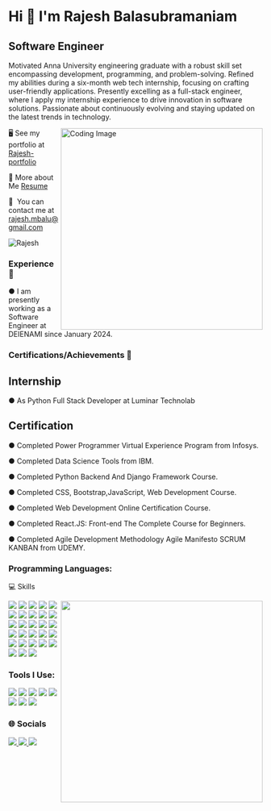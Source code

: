 Hi 👋 I'm Rajesh Balasubramaniam
=======================================

Software Engineer
-------------

Motivated Anna University engineering graduate with
a robust skill set encompassing development,
programming, and problem-solving. Refined my
abilities during a six-month web tech internship,
focusing on crafting user-friendly applications.
Presently excelling as a full-stack engineer, where I
apply my internship experience to drive innovation in
software solutions. Passionate about continuously
evolving and staying updated on the latest trends in
technology.

<img align="right" alt="Coding Image" width="400" src="![image](https://github.com/user-attachments/assets/d7fd273d-1817-4090-bd5e-741d07b7819b)">

🖥️  See my portfolio at [Rajesh-portfolio](https://react-portfolio-nu-opal.vercel.app/)

🧾  More about Me [Resume](https://drive.google.com/file/d/14oxgdh_XhO4jwMk6hYrbUHmj5a3Gtncl/view?usp=drivesdk)

📩  You can contact me at [rajesh.mbalu@gmail.com](mailto:rajesh.mbalu@gmail.com)

<p align="left"> <img src="https://komarev.com/ghpvc/?username=rb4807&label=Profile%20views&color=0e75b6&style=flat" alt="Rajesh" /> </p>



<h3 align="left">Experience 💼</h3>
● I am presently working as a Software Engineer at DEIENAMI since January 2024.

<h3 align="left">Certifications/Achievements 🥉</h3>

<h2 align="left">Internship</h3>

● As Python Full Stack Developer at Luminar Technolab

<h2 align="left">Certification</h3>

●	Completed Power Programmer Virtual Experience Program from Infosys.

●	Completed Data Science Tools from IBM.

●	Completed Python Backend And Django Framework Course.

●	Completed CSS, Bootstrap,JavaScript, Web Development Course.

● Completed Web Development Online Certification Course.

●	Completed React.JS: Front-end The Complete Course for Beginners.

● Completed Agile Development Methodology Agile Manifesto SCRUM KANBAN from UDEMY.

<h3 align="left">Programming Languages:</h3>
💻 Skills 

<p>
  <img align="right" width="400" src="https://webcodes.net/wp-content/uploads/2020/11/python-2.gif">
  <img src="https://img.shields.io/badge/Python-3776AB?style=for-the-badge&logo=python&logoColor=white" />
  <img src="https://img.shields.io/badge/javascript-%23323330.svg?style=for-the-badge&logo=javascript&logoColor=%23F7DF1E" />
  <img src="https://img.shields.io/badge/go-%2300ADD8.svg?style=for-the-badge&logo=go&logoColor=white"/>
  <img src="https://img.shields.io/badge/java-%23ED8B00.svg?style=for-the-badge&logo=openjdk&logoColor=white"/>
  
  <img src="https://img.shields.io/badge/django-%23092E20.svg?style=for-the-badge&logo=django&logoColor=white" />
  <img src="https://img.shields.io/badge/DJANGO-REST-ff1709?style=for-the-badge&logo=django&logoColor=white&color=ff1709&labelColor=gray"/>
  <img src="https://img.shields.io/badge/angular.js-%23E23237.svg?style=for-the-badge&logo=angularjs&logoColor=white"/>
  <img src="https://img.shields.io/badge/react-%2320232a.svg?style=for-the-badge&logo=react&logoColor=%2361DAFB" />
  <img src="https://img.shields.io/badge/node.js-6DA55F?style=for-the-badge&logo=node.js&logoColor=white" />

  <img src="https://img.shields.io/badge/JWT-black?style=for-the-badge&logo=JSON%20web%20tokens" />
  
  <img src="https://img.shields.io/badge/HTML5-E34F26?style=for-the-badge&logo=html5&logoColor=white" />
  <img src="https://img.shields.io/badge/CSS3-1572B6?style=for-the-badge&logo=css3&logoColor=white" />
  
  <img src="https://img.shields.io/badge/Tailwind-1572B6?style=for-the-badge&logo=tailwind&logoColor=white" />
  <img src="https://img.shields.io/badge/bootstrap-%23563D7C.svg?style=for-the-badge&logo=bootstrap&logoColor=white" />
  
  <img src="https://img.shields.io/badge/jquery-%230769AD.svg?style=for-the-badge&logo=jquery&logoColor=white" />
  
  <img src="https://img.shields.io/badge/mysql-4479A1.svg?style=for-the-badge&logo=mysql&logoColor=white"/>
  <img src="https://img.shields.io/badge/postgres-%23316192.svg?style=for-the-badge&logo=postgresql&logoColor=white"/>
  <img src="https://img.shields.io/badge/Amazon%20DynamoDB-4053D6?style=for-the-badge&logo=Amazon%20DynamoDB&logoColor=white"/>
  <img src="https://img.shields.io/badge/sqlite-%2307405e.svg?style=for-the-badge&logo=sqlite&logoColor=white"/>
  <img src="https://img.shields.io/badge/MongoDB-%234ea94b.svg?style=for-the-badge&logo=mongodb&logoColor=white"/>
  
  <img src="https://img.shields.io/badge/docker-%230db7ed.svg?style=for-the-badge&logo=docker&logoColor=white"/>
  
  <img src="https://img.shields.io/badge/apache-%23D42029.svg?style=for-the-badge&logo=apache&logoColor=white"/>
  <img src="https://img.shields.io/badge/nginx-%23009639.svg?style=for-the-badge&logo=nginx&logoColor=white"/>
  <img src="https://img.shields.io/badge/vercel-%23000000.svg?style=for-the-badge&logo=vercel&logoColor=white"/>
  <img src="https://img.shields.io/badge/github%20pages-121013?style=for-the-badge&logo=github&logoColor=white"/>
  
  <img src="https://img.shields.io/badge/-Swagger-%23Clojure?style=for-the-badge&logo=swagger&logoColor=white"/>
  <img src="https://img.shields.io/badge/jira-%230A0FFF.svg?style=for-the-badge&logo=jira&logoColor=white"/>
  
  <img src="https://img.shields.io/badge/WordPress-%23117AC9.svg?style=for-the-badge&logo=WordPress&logoColor=white"/>
 
 </p>
  <h3 align="left">Tools I Use:</h3>
  <p>
  <img src="https://img.shields.io/badge/Visual_Studio_Code-0078D4?style=for-the-badge&logo=visual%20studio%20code&logoColor=white" />
  <img src="https://img.shields.io/badge/Visual_Studio-5C2D91?style=for-the-badge&logo=visual%20studio&logoColor=white" />
  <img src="https://img.shields.io/badge/sublime_text-%23575757.svg?&style=for-the-badge&logo=sublime-text&logoColor=important" />
  <img src="https://img.shields.io/badge/PyCharm-000000.svg?&style=for-the-badge&logo=PyCharm&logoColor=white" />
  <img src="https://img.shields.io/badge/PostgreSQL-316192?style=for-the-badge&logo=postgresql&logoColor=white" /> 
  <img src="https://img.shields.io/badge/SQLite-07405E?style=for-the-badge&logo=sqlite&logoColor=white" />
  <img src="https://img.shields.io/badge/GIT-E44C30?style=for-the-badge&logo=git&logoColor=white"/>
  <img src="https://img.shields.io/badge/Postman-FF6C37?style=for-the-badge&logo=postman&logoColor=white"/>
</p>

  
### 🌐 Socials
 <p>
<a href="https://www.linkedin.com/in/rajesh-mbalu" target="blank">
  <img src="https://img.shields.io/badge/LinkedIn-%230077B5.svg?logo=linkedin&logoColor=white" /> 
<a/>
<a href="https://instagram.com/_._r__b_._" target="blank">
<img src="https://img.shields.io/badge/Instagram-%23E4405F.svg?logo=Instagram&logoColor=white"/>
 <a/>
 <a href="https://www.facebook.com/rajesh.balasubramanyam.3?mibextid=ZbWKwL" target="blank"> 
<img src="https://img.shields.io/badge/Facebook-%231877F2.svg?logo=Facebook&logoColor=white" />
  <a/>
   <p/>
